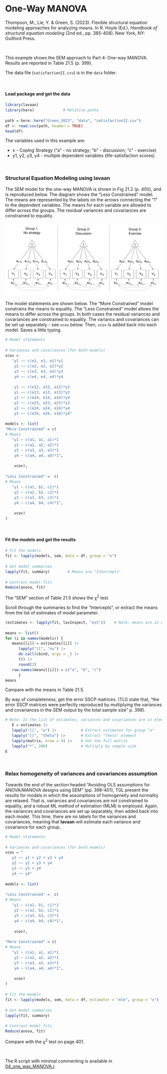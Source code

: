 # One-Way MANOVA


<style> 
.math.inline .MathJax {
  font-size: 98% !important;
}
.math.display .MathJax {
  font-size: 97% !important;
}
&#10;</style>

Thompson, M., Lie, Y. & Green, S. (2023). Flexible structural equation
modeling approaches for analyzing means. In R. Hoyle (Ed.), *Handbook of
structural equation modeling* (2nd ed., pp. 385-408). New York, NY:
Guilford Press.

<br />

This example shows the SEM approach to Part 4: One-way MANOVA. Results
are reported in Table 21.5 (p. 399).

The data file (`satisfactionII.csv`) is in the `data` folder.

<br />

#### Load package and get the data

``` r
library(lavaan)
library(here)             # Relative paths

path = here::here("Green_2023", "data", "satisfactionII.csv")
df <- read.csv(path, header = TRUE)
head(df)
```

The variables used in this example are:

- x - Coping Strategy (“a” - no strategy; “b” - discussion; “c” -
  exercise)
- y1, y2, y3, y4 - multiple dependent variables (life-satisfaction
  scores)

<br />

### Structural Equation Modeling using **lavaan**

The SEM model for the one-way MANOVA is shown in Fig 21.2 (p. 400), and
is reproduced below. The diagram shows the “Less Constrained” model. The
means are represented by the labels on the arrows connecting the “1” to
the dependent variables. The means for each variable are allowed to
differ across the groups. The residual variances and covariances are
constrained to equality.

<img src="images/one_way_MANOVA.svg" data-fig-align="left" />

The model statements are shown below. The “More Constrained” model
constrains the means to equality. The “Less Constrained” model allows
the means to differ across the groups. In both cases the residual
variances and covariances are constrained to equality. The variancs and
covariances can be set up separately - see `vcov` below. Then, `vcov` is
added back into each model. Saves a little typing.

``` r
# Model statements

# Variances and covariances (for both models)
vcov = 
   "y1 ~~ c(e1, e1, e1)*y1
    y2 ~~ c(e2, e2, e2)*y2
    y3 ~~ c(e3, e3, e3)*y3
    y4 ~~ c(e4, e4, e4)*y4

    y1 ~~ c(e12, e12, e12)*y2
    y1 ~~ c(e13, e13, e13)*y3
    y1 ~~ c(e14, e14, e14)*y4
    y2 ~~ c(e23, e23, e23)*y3
    y2 ~~ c(e24, e24, e24)*y4
    y3 ~~ c(e34, e34, e34)*y4"

models <- list(
"More Constrained" = c(
# Means
   "y1 ~ c(a1, a1, a1)*1
    y2 ~ c(a2, a2, a2)*1
    y3 ~ c(a3, a3, a3)*1
    y4 ~ c(a4, a4, a4)*1",
    
    vcov),
    
"Less Constrained" =  c(
# Means
   "y1 ~ c(a1, b1, c1)*1
    y2 ~ c(a2, b2, c2)*1
    y3 ~ c(a3, b3, c3)*1
    y4 ~ c(a4, b4, c4)*1",
    
    vcov)
)
```

<br />

#### Fit the models and get the results

``` r
# Fit the models 
fit <- lapply(models, sem, data = df, group = "x")

# Get model summaries
lapply(fit, summary)        # Means are "Intercepts"

# Contrast model fits
Reduce(anova, fit)
```

The “SEM” section of Table 21.5 shows the $\upchi$<sup>2</sup> test.

Scroll through the summaries to find the “Intercepts”, or extract the
means from the list of estimates of model parameter.

``` r
(estimates <- lapply(fit, lavInspect, "est"))    # Note: means are in element "nu"

means <- list()
for (i in names(models)) { 
   means[[i]] = estimates[[i]] |>
      lapply("[[", "nu") |>
      do.call(cbind, args = _) |>
      t() |>
      round(2)
   row.names(means[[i]]) = c("a", "b", "c")
      }
means
```

Campare with the means in Table 21.5.

By way of completeness, get the error SSCP matrices. (TLG state that,
“the error SSCP matrices were perfectly reproduced by multiplying the
variances and covariances in the SEM output by the total sample size”
p. 398).

``` r
# Note: In the list of estimates, variances and covariances are in element "theta"
   E = estimates |>
   lapply("[[", "a") |>           # Extract estimates for group "a"
   lapply("[[", "theta") |>       # Extract "theta" element
   lapply(matrix, nrow = 4) |>    # Get the full matrix
   lapply("*", 200)               # Multiply by sample size
E
```

<br />

### Relax homogeneity of variances and covariances assumption

Towards the end of the section headed “Avoiding OLS assumptions for
ANOVA/MANOVA designs using SEM” (pp. 398-401), TGL present the results
for models in which the assumptions of homogeneity and normality are
relaxed. That is, variances and covariances are not constrained to
equality, and a robust ML method of estimation (MLM) is employed. Again,
the variances and covariances are set up separately, then added back
into each model. This time, there are no labels for the variances and
covariances, meaning that **lavaan** will estimate each variance and
covariance for each group.

``` r
# Model statements

# Variances and covariances (for both models)
vcov = "
   y1 ~~ y1 + y2 + y3 + y4
   y2 ~~ y2 + y3 + y4
   y3 ~~ y3 + y4
   y4 ~~ y4"

models <- list(

"Less Constrained" =  c(
# Means
   "y1 ~ c(a1, b1, c1)*1
    y2 ~ c(a2, b2, c2)*1
    y3 ~ c(a3, b3, c3)*1
    y4 ~ c(a4, b4, c4)*1",
    
    vcov),

"More Constrained" = c(
# Means
   "y1 ~ c(a1, a1, a1)*1
    y2 ~ c(a2, a2, a2)*1
    y3 ~ c(a3, a3, a3)*1
    y4 ~ c(a4, a4, a4)*1",
    
    vcov)
)

# Fit the models 
fit <- lapply(models, sem, data = df, estimator = "mlm", group = "x")

# Get model summaries
lapply(fit, summary)

# Contrast model fits
Reduce(anova, fit)
```

Compare with the $\upchi$<sup>2</sup> test on page 401.

<br />

The R script with minimal commenting is available in
[04_one_way_MANOVA.r](04_one_way_MANOVA.r).

